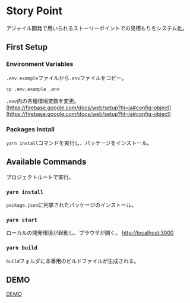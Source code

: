 # Story Point

アジャイル開発で用いられるストーリーポイントでの見積もりをシステム化。

## First Setup

### Environment Variables

`.env.example`ファイルから`.env`ファイルをコピー。

```
cp .env.example .env
```

`.env`内の各種環境変数を変更。
[https://firebase.google.com/docs/web/setup?hl=ja#config-object](https://firebase.google.com/docs/web/setup?hl=ja#config-object)

### Packages Install

`yarn install`コマンドを実行し、パッケージをインストール。

## Available Commands

プロジェクトルートで実行。

### `yarn install`

`package.json`に列挙されたパッケージのインストール。

### `yarn start`

ローカルの開発環境が起動し、ブラウザが開く。
[http://localhost:3000](http://localhost:3000)

### `yarn build`

`build`フォルダに本番用のビルドファイルが生成される。

## DEMO

[DEMO](https://storypoint-30de8.web.app/)
